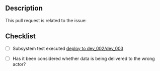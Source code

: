 <!-- TITLE

Prefix with one of these:
- feat: A new feature including tests
- fix: A bug fix, this can also add test to cover the bug
- docs: Changes in documentation
- style: Style changes, formatting
- refac: Refactoring
- perf: Performance improvements
- test: Add missing tests
- build: Changes to the build process
- chore: updating dependencies

Read more at https://github.com/Mech0z/GitHubGuidelines

-->

## Description

This pull request is related to the issue:

## Checklist

<!-- markdown-link-check-disable -->
- [ ] Subsystem test executed [deploy to dev_002/dev_003](https://github.com/Energinet-DataHub/dh3-environments/actions/workflows/edi-cd.yml)
<!-- markdown-link-check-enable -->

- [ ] Has it been considered whether data is being delivered to the wrong actor?
